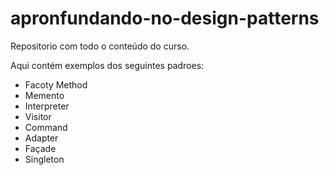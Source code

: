# apronfundando-no-design-patterns
Repositorio com todo o conteúdo do curso.

Aqui contém exemplos dos seguintes padroes:

- Facoty Method
- Memento
- Interpreter
- Visitor
- Command
- Adapter
- Façade
- Singleton


